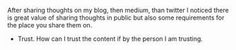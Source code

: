 After sharing thoughts on my blog, then medium, than twitter I noticed there is great value of sharing thoughts in public but also some requirements for the place you share them on.

+ Trust. How can I trust the content if by the person I am trusting.

